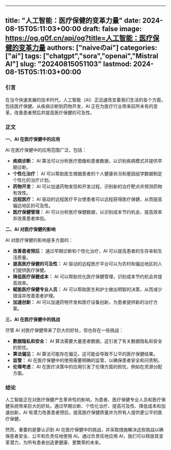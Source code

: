 
---
title: "人工智能：医疗保健的变革力量"
date: 2024-08-15T05:11:03+00:00
draft: false
image: https://og.g0f.cn/api/og?title=人工智能：医疗保健的变革力量
authors: ["naiveのai"]
categories: ["ai"]
tags: ["chatgpt","sora","openai","Mistral AI"]
slug: "20240815051103"
lastmod: 2024-08-15T05:11:03+00:00
---
### 引言

在当今快速发展的技术时代，人工智能（AI）正迅速改变着我们生活的各个方面，包括医疗保健。从疾病诊断到药物开发，AI 正在为医疗行业带来前所未有的变革，改善患者预后并提高医疗保健的可及性。

### 正文

**一、AI 在医疗保健中的应用**

AI 在医疗保健中的应用范围广泛，包括：

- **疾病诊断：** AI 算法可以分析医疗图像和患者数据，以识别疾病模式并提供早期诊断。
- **个性化治疗：** AI 可以帮助医生根据患者的个人健康状况和基因组学数据制定个性化的治疗计划。
- **药物开发：** AI 可以加速药物发现和开发过程，识别新的治疗靶点并预测药物有效性。
- **远程医疗：** AI 驱动的远程医疗平台使患者可以远程获得医疗保健，从而提高偏远地区的可及性。
- **医疗保健管理：** AI 可以分析医疗保健数据，以识别成本节约机会、提高效率并改善患者体验。

**二、AI 对医疗保健的影响**

AI 对医疗保健的影响是多方面的：

- **改善患者预后：** 通过早期诊断和个性化治疗，AI 可以提高患者的生存率和生活质量。
- **提高医疗保健的可及性：** AI 驱动的远程医疗平台可以为农村和偏远地区的人们提供医疗保健。
- **降低医疗保健成本：** AI 可以帮助优化医疗保健管理，识别成本节约机会并提高效率。
- **赋能医疗保健专业人员：** AI 可以帮助医生和护士做出明智的决策，从而减少错误并改善患者护理。
- **加速创新：** AI 可以加速药物开发和医疗设备创新，为患者提供新的治疗方案。

**三、AI 在医疗保健中的挑战**

尽管 AI 对医疗保健带来了巨大的好处，但也存在一些挑战：

- **数据隐私和安全：** AI 算法需要大量患者数据，这引发了有关数据隐私和安全的担忧。
- **算法偏见：** AI 算法可能存在偏见，这可能会导致不公平的医疗保健结果。
- **监管：** AI 在医疗保健中的使用需要明确的监管，以确保患者安全和问责制。
- **伦理考虑：** AI 在医疗决策中的应用引发了伦理方面的担忧，例如在资源分配方面。

### 结论

人工智能正在对医疗保健产生革命性的影响，为患者、医疗保健专业人员和医疗保健系统带来巨大的好处。通过早期诊断、个性化治疗、提高可及性、降低成本和加速创新，AI 有潜力改善患者预后，提高医疗保健质量并为所有人提供更公平的医疗保健。

然而，重要的是要认识到 AI 在医疗保健中的挑战，并采取措施解决这些挑战以确保患者安全、公平和负责任地使用 AI。通过负责任地应用 AI，我们可以释放其变革潜力，为所有患者创造更健康、更繁荣的未来。